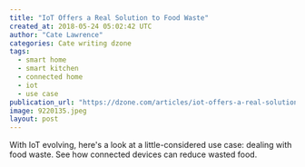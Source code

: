 ```yaml
---
title: "IoT Offers a Real Solution to Food Waste"
created_at: 2018-05-24 05:02:42 UTC
author: "Cate Lawrence"
categories: Cate writing dzone
tags: 
  - smart home
  - smart kitchen
  - connected home
  - iot
  - use case
publication_url: "https://dzone.com/articles/iot-offers-a-real-solution-to-food-waste"
image: 9220135.jpeg
layout: post
---
```

With IoT evolving, here's a look at a little-considered use case: dealing with food waste. See how connected devices can reduce wasted food.

